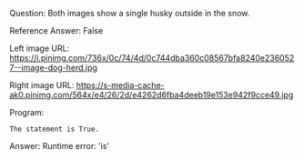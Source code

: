 Question: Both images show a single husky outside in the snow.

Reference Answer: False

Left image URL: https://i.pinimg.com/736x/0c/74/4d/0c744dba360c08567bfa8240e2360527--image-dog-herd.jpg

Right image URL: https://s-media-cache-ak0.pinimg.com/564x/e4/26/2d/e4262d6fba4deeb19e153e942f9cce49.jpg

Program:

```
The statement is True.
```
Answer: Runtime error: 'is'

